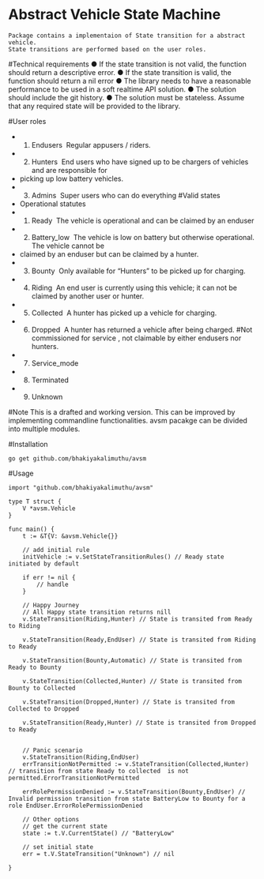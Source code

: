 # Abstract Vehicle State Machine
```
Package contains a implementaion of State transition for a abstract vehicle.
State transitions are performed based on the user roles.

```

#Technical requirements
● If the state transition is not valid, the function should return a descriptive error.
● If the state transition is valid, the function should return a nil error
● The library needs to have a reasonable performance to be used in a soft real­time API
solution.
● The solution should include the git history.
● The solution must be stateless. Assume that any required state will be provided to the library.

#User roles
- 1. End­users ­ Regular app­users / riders.
- 2. Hunters ­ End users who have signed up to be chargers of vehicles and are responsible for
- 	picking up low battery vehicles.
- 3. Admins ­ Super users who can do everything
#Valid states
- Operational statutes
- 1. Ready ­ The vehicle is operational and can be claimed by an end­user
- 2. Battery_low ­ The vehicle is low on battery but otherwise operational. The vehicle cannot be
- claimed by an end­user but can be claimed by a hunter.
- 3. Bounty ­ Only available for “Hunters” to be picked up for charging.
- 4. Riding ­ An end user is currently using this vehicle; it can not be claimed by another user or hunter.
- 5. Collected ­ A hunter has picked up a vehicle for charging.
- 6. Dropped ­ A hunter has returned a vehicle after being charged.
#Not commissioned for service , not claimable by either end­users nor hunters.
- 7. Service_mode
- 8. Terminated
- 9. Unknown

#Note
 This is a drafted and working version.
 This can be improved by implementing commandline functionalities.
 avsm pacakge can be divided into multiple modules.

#Installation
```
go get github.com/bhakiyakalimuthu/avsm

```
#Usage
```
import "github.com/bhakiyakalimuthu/avsm"

type T struct {
	V *avsm.Vehicle
}

func main() {
	t := &T{V: &avsm.Vehicle{}}

	// add initial rule 
	initVehicle := v.SetStateTransitionRules() // Ready state initiated by default

	if err != nil {
		// handle
	}

	// Happy Journey 
	// All Happy state transition returns nill
	v.StateTransition(Riding,Hunter) // State is transited from Ready to Riding

	v.StateTransition(Ready,EndUser) // State is transited from Riding to Ready

	v.StateTransition(Bounty,Automatic) // State is transited from Ready to Bounty

	v.StateTransition(Collected,Hunter) // State is transited from Bounty to Collected

	v.StateTransition(Dropped,Hunter) // State is transited from Collected to Dropped

	v.StateTransition(Ready,Hunter) // State is transited from Dropped to Ready


	// Panic scenario 
	v.StateTransition(Riding,EndUser)
	errTransitionNotPermitted := v.StateTransition(Collected,Hunter) // transition from state Ready to collected  is not permitted.ErrorTransitionNotPermitted  

	errRolePermissionDenied := v.StateTransition(Bounty,EndUser) // Invalid permission transition from state BatteryLow to Bounty for a role EndUser.ErrorRolePermissionDenied

	// Other options
	// get the current state
	state := t.V.CurrentState() // "BatteryLow"

	// set initial state 
	err = t.V.StateTransition("Unknown") // nil

}

```